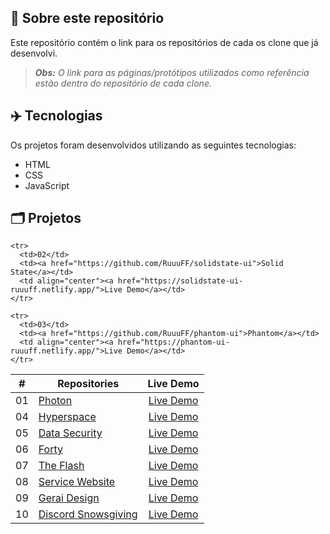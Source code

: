 ## 📝 Sobre este repositório
Este repositório contém o link para os repositórios de cada os clone que já desenvolvi.

 > ***Obs:** O link para as páginas/protótipos utilizados como referência estão dentro do repositório de cada clone.*

## ✈️ Tecnologias
Os projetos foram desenvolvidos utilizando as seguintes tecnologias:
- HTML
- CSS
- JavaScript

## 🗂️ Projetos
<table>
  <thead>
    <tr>
      <th>#</th>
      <th>Repositories</th>
      <th>Live Demo</th>
    </tr>
  </thead>
 
  <tbody>
    <tr>
      <td>01</td>
      <td><a href="https://github.com/RuuuFF/photon-ui">Photon</a></td>
      <td align="center"><a href="https://photon-ui-ruuuff.netlify.app/">Live Demo</a></td>
    </tr>
   
    <tr>
      <td>02</td>
      <td><a href="https://github.com/RuuuFF/solidstate-ui">Solid State</a></td>
      <td align="center"><a href="https://solidstate-ui-ruuuff.netlify.app/">Live Demo</a></td>
    </tr>
   
    <tr>
      <td>03</td>
      <td><a href="https://github.com/RuuuFF/phantom-ui">Phantom</a></td>
      <td align="center"><a href="https://phantom-ui-ruuuff.netlify.app/">Live Demo</a></td>
    </tr>
   
   <tr>
      <td>04</td>
      <td><a href="https://github.com/RuuuFF/hyperspace-ui">Hyperspace</a></td>
      <td align="center"><a href="https://hyperspace-ui-ruuuff.netlify.app/">Live Demo</a></td>
    </tr>
   
   <tr>
      <td>05</td>
      <td><a href="https://github.com/RuuuFF/datasecurity-ui">Data Security</a></td>
      <td align="center"><a href="https://datasecurity-ui-ruuuff.netlify.app/">Live Demo</a></td>
    </tr>
   <tr>
      <td>06</td>
      <td><a href="https://github.com/RuuuFF/forty-ui">Forty</a></td>
      <td align="center"><a href="https://forty-ui-ruuuff.netlify.app/">Live Demo</a></td>
    </tr>
   
   <tr>
      <td>07</td>
      <td><a href="https://github.com/RuuuFF/the-flash-ui">The Flash</a></td>
      <td align="center"><a href="https://flash-ui-ruuuff.netlify.app/">Live Demo</a></td>
    </tr>
   
   <tr>
      <td>08</td>
      <td><a href="https://github.com/RuuuFF/service-website-ui">Service Website</a></td>
      <td align="center"><a href="https://service-website-ruuuff.netlify.app/">Live Demo</a></td>
    </tr>
   
   <tr>
      <td>09</td>
      <td><a href="https://github.com/RuuuFF/gerai-design-ui">Gerai Design</a></td>
      <td align="center"><a href="https://gerai-design-ruuuff.netlify.app/">Live Demo</a></td>
    </tr>
   
   <tr>
      <td>10</td>
      <td><a href="https://github.com/RuuuFF/discord-snowsgiving-ui">Discord Snowsgiving</a></td>
      <td align="center"><a href="https://discord-snowsgiving-ruuuff.netlify.app/">Live Demo</a></td>
    </tr>
  </tbody>
</table>
